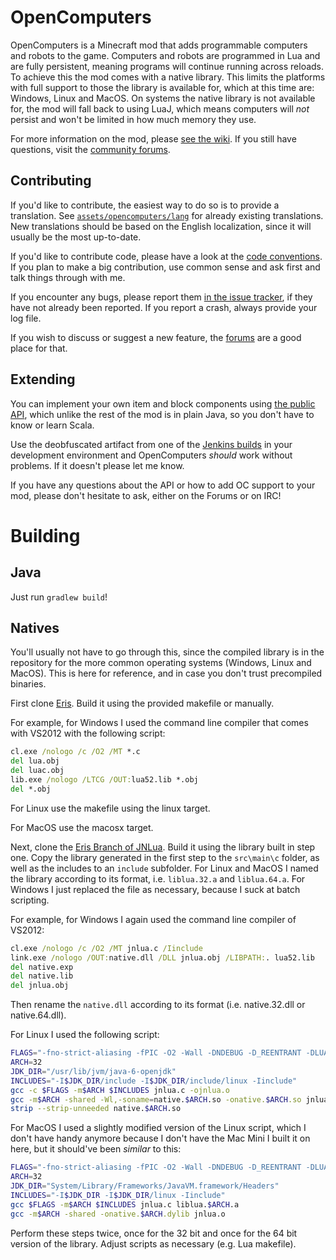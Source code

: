 OpenComputers
=============
OpenComputers is a Minecraft mod that adds programmable computers and robots to the game. Computers and robots are programmed in Lua and are fully persistent, meaning programs will continue running across reloads. To achieve this the mod comes with a native library. This limits the platforms with full support to those the library is available for, which at this time are: Windows, Linux and MacOS. On systems the native library is not available for, the mod will fall back to using LuaJ, which means computers will *not* persist and won't be limited in how much memory they use.

For more information on the mod, please [see the wiki](https://github.com/MightyPirates/OpenComputers/wiki). If you still have questions, visit the [community forums](http://oc.cil.li/).

Contributing
------------
If you'd like to contribute, the easiest way to do so is to provide a translation. See [`assets/opencomputers/lang`](https://github.com/MightyPirates/OpenComputers/tree/master/src/main/resources/assets/opencomputers/lang) for already existing translations. New translations should be based on the English localization, since it will usually be the most up-to-date.

If you'd like to contribute code, please have a look at the [code conventions](https://github.com/MightyPirates/OpenComputers/wiki/CodeConventions). If you plan to make a big contribution, use common sense and ask first and talk things through with me.

If you encounter any bugs, please report them [in the issue tracker](https://github.com/MightyPirates/OpenComputers/issues?state=open), if they have not already been reported. If you report a crash, always provide your log file.

If you wish to discuss or suggest a new feature, the [forums](http://oc.cil.li//index.php?/forum/22-feedback-and-suggestions/) are a good place for that.

Extending
---------
You can implement your own item and block components using [the public API](https://github.com/MightyPirates/OpenComputers/tree/master/src/main/java/li/cil/oc/api), which unlike the rest of the mod is in plain Java, so you don't have to know or learn Scala.

Use the deobfuscated artifact from one of the [Jenkins builds](http://ci.cil.li/) in your development environment and OpenComputers *should* work without problems. If it doesn't please let me know.

If you have any questions about the API or how to add OC support to your mod, please don't hesitate to ask, either on the Forums or on IRC!

Building
========
Java
----
Just run `gradlew build`!

Natives
-------
You'll usually not have to go through this, since the compiled library is in the repository for the more common operating systems (Windows, Linux and MacOS). This is here for reference, and in case you don't trust precompiled binaries.

First clone [Eris](https://github.com/fnuecke/eris). Build it using the provided makefile or manually.

For example, for Windows I used the command line compiler that comes with VS2012 with the following script:
```cmd
cl.exe /nologo /c /O2 /MT *.c
del lua.obj
del luac.obj
lib.exe /nologo /LTCG /OUT:lua52.lib *.obj 
del *.obj
```

For Linux use the makefile using the linux target.

For MacOS use the macosx target.


Next, clone the [Eris Branch of JNLua](https://github.com/fnuecke/jnlua/tree/eris). Build it using the library built in step one. Copy the library generated in the first step to the `src\main\c` folder, as well as the includes to an `include` subfolder. For Linux and MacOS I named the library according to its format, i.e. `liblua.32.a` and `liblua.64.a`. For Windows I just replaced the file as necessary, because I suck at batch scripting.

For example, for Windows I again used the command line compiler of VS2012:
```cmd
cl.exe /nologo /c /O2 /MT jnlua.c /Iinclude
link.exe /nologo /OUT:native.dll /DLL jnlua.obj /LIBPATH:. lua52.lib 
del native.exp
del native.lib
del jnlua.obj
```
Then rename the `native.dll` according to its format (i.e. native.32.dll or native.64.dll).

For Linux I used the following script:
```sh
FLAGS="-fno-strict-aliasing -fPIC -O2 -Wall -DNDEBUG -D_REENTRANT -DLUA_USE_LINUX -s"
ARCH=32
JDK_DIR="/usr/lib/jvm/java-6-openjdk"
INCLUDES="-I$JDK_DIR/include -I$JDK_DIR/include/linux -Iinclude"
gcc -c $FLAGS -m$ARCH $INCLUDES jnlua.c -ojnlua.o
gcc -m$ARCH -shared -Wl,-soname=native.$ARCH.so -onative.$ARCH.so jnlua.o liblua.$ARCH.a
strip --strip-unneeded native.$ARCH.so
```

For MacOS I used a slightly modified version of the Linux script, which I don't have handy anymore because I don't have the Mac Mini I built it on here, but it should've been *similar* to this:
```sh
FLAGS="-fno-strict-aliasing -fPIC -O2 -Wall -DNDEBUG -D_REENTRANT -DLUA_USE_MACOSX -s"
ARCH=32
JDK_DIR="System/Library/Frameworks/JavaVM.framework/Headers"
INCLUDES="-I$JDK_DIR -I$JDK_DIR/linux -Iinclude"
gcc $FLAGS -m$ARCH $INCLUDES jnlua.c liblua.$ARCH.a
gcc -m$ARCH -shared -onative.$ARCH.dylib jnlua.o
```

Perform these steps twice, once for the 32 bit and once for the 64 bit version of the library. Adjust scripts as necessary (e.g. Lua makefile).
